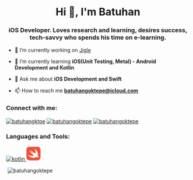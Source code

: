 <h1 align="center">Hi 👋, I'm Batuhan</h1>
<h3 align="center">iOS Developer. Loves research and learning, desires success, tech-savvy who spends his time on e-learning.</h3>

- 🔭 I’m currently working on [Jigle](https://apps.apple.com/tr/app/jigle/id1022376457)

- 🌱 I’m currently learning **iOS(Unit Testing, Metal) - Android Development and Kotlin**

- 💬 Ask me about **iOS Development and Swift**

- 📫 How to reach me **batuhangoktepe@icloud.com**

<h3 align="left">Connect with me:</h3>
<p align="left">
<a href="https://twitter.com/batuhangktpe" target="blank"><img align="center" src="https://raw.githubusercontent.com/rahuldkjain/github-profile-readme-generator/master/src/images/icons/Social/twitter.svg" alt="batuhangktpe" height="30" width="40" /></a>
<a href="https://linkedin.com/in/batuhangoktepe" target="blank"><img align="center" src="https://raw.githubusercontent.com/rahuldkjain/github-profile-readme-generator/master/src/images/icons/Social/linked-in-alt.svg" alt="batuhangoktepe" height="30" width="40" /></a>
<a href="https://www.hackerrank.com/batuhangoktepe" target="blank"><img align="center" src="https://raw.githubusercontent.com/rahuldkjain/github-profile-readme-generator/master/src/images/icons/Social/hackerrank.svg" alt="batuhangoktepe" height="30" width="40" /></a>
</p>

<h3 align="left">Languages and Tools:</h3>
<p align="left"> <a href="https://kotlinlang.org" target="_blank" rel="noreferrer"> <img src="https://www.vectorlogo.zone/logos/kotlinlang/kotlinlang-icon.svg" alt="kotlin" width="40" height="40"/> </a> <a href="https://developer.apple.com/swift/" target="_blank" rel="noreferrer"> <img src="https://raw.githubusercontent.com/devicons/devicon/master/icons/swift/swift-original.svg" alt="swift" width="40" height="40"/> </a> </p>

<p>&nbsp;<img align="center" src="https://github-readme-stats.vercel.app/api?username=batuhangoktepe&show_icons=true&locale=en" alt="batuhangoktepe" /></p>
